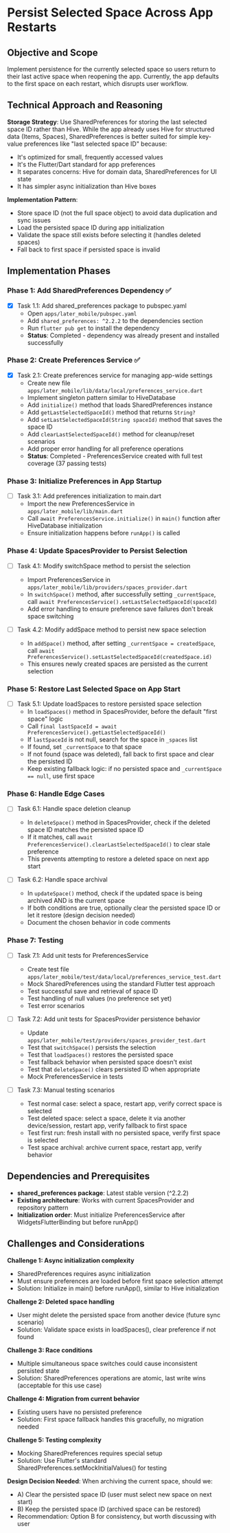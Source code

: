 # Persist Selected Space Across App Restarts

## Objective and Scope

Implement persistence for the currently selected space so users return to their last active space when reopening the app. Currently, the app defaults to the first space on each restart, which disrupts user workflow.

## Technical Approach and Reasoning

**Storage Strategy**: Use SharedPreferences for storing the last selected space ID rather than Hive. While the app already uses Hive for structured data (Items, Spaces), SharedPreferences is better suited for simple key-value preferences like "last selected space ID" because:
- It's optimized for small, frequently accessed values
- It's the Flutter/Dart standard for app preferences
- It separates concerns: Hive for domain data, SharedPreferences for UI state
- It has simpler async initialization than Hive boxes

**Implementation Pattern**:
- Store space ID (not the full space object) to avoid data duplication and sync issues
- Load the persisted space ID during app initialization
- Validate the space still exists before selecting it (handles deleted spaces)
- Fall back to first space if persisted space is invalid

## Implementation Phases

### Phase 1: Add SharedPreferences Dependency ✅
- [x] Task 1.1: Add shared_preferences package to pubspec.yaml
  - Open `apps/later_mobile/pubspec.yaml`
  - Add `shared_preferences: ^2.2.2` to the dependencies section
  - Run `flutter pub get` to install the dependency
  - **Status**: Completed - dependency was already present and installed successfully

### Phase 2: Create Preferences Service ✅
- [x] Task 2.1: Create preferences service for managing app-wide settings
  - Create new file `apps/later_mobile/lib/data/local/preferences_service.dart`
  - Implement singleton pattern similar to HiveDatabase
  - Add `initialize()` method that loads SharedPreferences instance
  - Add `getLastSelectedSpaceId()` method that returns `String?`
  - Add `setLastSelectedSpaceId(String spaceId)` method that saves the space ID
  - Add `clearLastSelectedSpaceId()` method for cleanup/reset scenarios
  - Add proper error handling for all preference operations
  - **Status**: Completed - PreferencesService created with full test coverage (37 passing tests)

### Phase 3: Initialize Preferences in App Startup
- [ ] Task 3.1: Add preferences initialization to main.dart
  - Import the new PreferencesService in `apps/later_mobile/lib/main.dart`
  - Call `await PreferencesService.initialize()` in `main()` function after HiveDatabase initialization
  - Ensure initialization happens before `runApp()` is called

### Phase 4: Update SpacesProvider to Persist Selection
- [ ] Task 4.1: Modify switchSpace method to persist the selection
  - Import PreferencesService in `apps/later_mobile/lib/providers/spaces_provider.dart`
  - In `switchSpace()` method, after successfully setting `_currentSpace`, call `await PreferencesService().setLastSelectedSpaceId(spaceId)`
  - Add error handling to ensure preference save failures don't break space switching

- [ ] Task 4.2: Modify addSpace method to persist new space selection
  - In `addSpace()` method, after setting `_currentSpace = createdSpace`, call `await PreferencesService().setLastSelectedSpaceId(createdSpace.id)`
  - This ensures newly created spaces are persisted as the current selection

### Phase 5: Restore Last Selected Space on App Start
- [ ] Task 5.1: Update loadSpaces to restore persisted space selection
  - In `loadSpaces()` method in SpacesProvider, before the default "first space" logic
  - Call `final lastSpaceId = await PreferencesService().getLastSelectedSpaceId()`
  - If `lastSpaceId` is not null, search for the space in `_spaces` list
  - If found, set `_currentSpace` to that space
  - If not found (space was deleted), fall back to first space and clear the persisted ID
  - Keep existing fallback logic: if no persisted space and `_currentSpace == null`, use first space

### Phase 6: Handle Edge Cases
- [ ] Task 6.1: Handle space deletion cleanup
  - In `deleteSpace()` method in SpacesProvider, check if the deleted space ID matches the persisted space ID
  - If it matches, call `await PreferencesService().clearLastSelectedSpaceId()` to clear stale preference
  - This prevents attempting to restore a deleted space on next app start

- [ ] Task 6.2: Handle space archival
  - In `updateSpace()` method, check if the updated space is being archived AND is the current space
  - If both conditions are true, optionally clear the persisted space ID or let it restore (design decision needed)
  - Document the chosen behavior in code comments

### Phase 7: Testing
- [ ] Task 7.1: Add unit tests for PreferencesService
  - Create test file `apps/later_mobile/test/data/local/preferences_service_test.dart`
  - Mock SharedPreferences using the standard Flutter test approach
  - Test successful save and retrieval of space ID
  - Test handling of null values (no preference set yet)
  - Test error scenarios

- [ ] Task 7.2: Add unit tests for SpacesProvider persistence behavior
  - Update `apps/later_mobile/test/providers/spaces_provider_test.dart`
  - Test that `switchSpace()` persists the selection
  - Test that `loadSpaces()` restores the persisted space
  - Test fallback behavior when persisted space doesn't exist
  - Test that `deleteSpace()` clears persisted ID when appropriate
  - Mock PreferencesService in tests

- [ ] Task 7.3: Manual testing scenarios
  - Test normal case: select a space, restart app, verify correct space is selected
  - Test deleted space: select a space, delete it via another device/session, restart app, verify fallback to first space
  - Test first run: fresh install with no persisted space, verify first space is selected
  - Test space archival: archive current space, restart app, verify behavior

## Dependencies and Prerequisites

- **shared_preferences package**: Latest stable version (^2.2.2)
- **Existing architecture**: Works with current SpacesProvider and repository pattern
- **Initialization order**: Must initialize PreferencesService after WidgetsFlutterBinding but before runApp()

## Challenges and Considerations

**Challenge 1: Async initialization complexity**
- SharedPreferences requires async initialization
- Must ensure preferences are loaded before first space selection attempt
- Solution: Initialize in main() before runApp(), similar to Hive initialization

**Challenge 2: Deleted space handling**
- User might delete the persisted space from another device (future sync scenario)
- Solution: Validate space exists in loadSpaces(), clear preference if not found

**Challenge 3: Race conditions**
- Multiple simultaneous space switches could cause inconsistent persisted state
- Solution: SharedPreferences operations are atomic, last write wins (acceptable for this use case)

**Challenge 4: Migration from current behavior**
- Existing users have no persisted preference
- Solution: First space fallback handles this gracefully, no migration needed

**Challenge 5: Testing complexity**
- Mocking SharedPreferences requires special setup
- Solution: Use Flutter's standard SharedPreferences.setMockInitialValues() for testing

**Design Decision Needed**: When archiving the current space, should we:
- A) Clear the persisted space ID (user must select new space on next start)
- B) Keep the persisted space ID (archived space can be restored)
- Recommendation: Option B for consistency, but worth discussing with user
